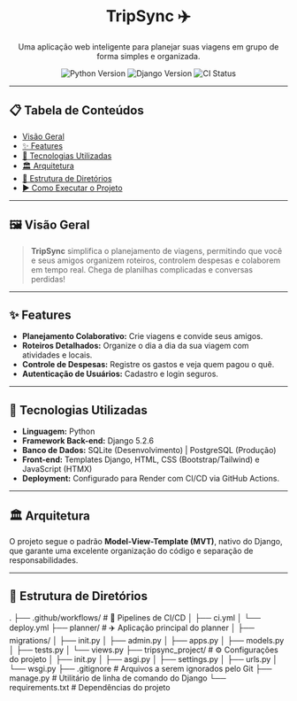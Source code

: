 <p align="center">
  <h1 align="center">TripSync ✈️</h1>
</p>

<p align="center">
  Uma aplicação web inteligente para planejar suas viagens em grupo de forma simples e organizada.
</p>

<p align="center">
  <img src="https://img.shields.io/badge/Python-3.12-blue?logo=python&logoColor=white" alt="Python Version">
  <img src="https://img.shields.io/badge/Django-5.2-green?logo=django&logoColor=white" alt="Django Version">
  <img src="https://github.com/otavio-novais/projeto_eng_soft/actions/workflows/ci.yml/badge.svg" alt="CI Status">
  </p>

---

## 📋 Tabela de Conteúdos

* [Visão Geral](#-visão-geral)
* [✨ Features](#-features)
* [🚀 Tecnologias Utilizadas](#-tecnologias-utilizadas)
* [🏛️ Arquitetura](#️-arquitetura)
* [📂 Estrutura de Diretórios](#-estrutura-de-diretórios)
* [▶️ Como Executar o Projeto](#️-como-executar-o-projeto)

---

## 🖼️ Visão Geral

> **TripSync** simplifica o planejamento de viagens, permitindo que você e seus amigos organizem roteiros, controlem despesas e colaborem em tempo real. Chega de planilhas complicadas e conversas perdidas!

---

## ✨ Features

* **Planejamento Colaborativo:** Crie viagens e convide seus amigos.
* **Roteiros Detalhados:** Organize o dia a dia da sua viagem com atividades e locais.
* **Controle de Despesas:** Registre os gastos e veja quem pagou o quê.
* **Autenticação de Usuários:** Cadastro e login seguros.

---

## 🚀 Tecnologias Utilizadas

* **Linguagem:** Python
* **Framework Back-end:** Django 5.2.6
* **Banco de Dados:** SQLite (Desenvolvimento) | PostgreSQL (Produção)
* **Front-end:** Templates Django, HTML, CSS (Bootstrap/Tailwind) e JavaScript (HTMX)
* **Deployment:** Configurado para Render com CI/CD via GitHub Actions.

---

## 🏛️ Arquitetura

O projeto segue o padrão **Model-View-Template (MVT)**, nativo do Django, que garante uma excelente organização do código e separação de responsabilidades.

---

## 📂 Estrutura de Diretórios

.
├── .github/workflows/   # 🤖 Pipelines de CI/CD
│   ├── ci.yml
│   └── deploy.yml
├── planner/             # ✈️ Aplicação principal do planner
│   ├── migrations/
│   ├── init.py
│   ├── admin.py
│   ├── apps.py
│   ├── models.py
│   ├── tests.py
│   └── views.py
├── tripsync_project/    # ⚙️ Configurações do projeto
│   ├── init.py
│   ├── asgi.py
│   ├── settings.py
│   ├── urls.py
│   └── wsgi.py
├── .gitignore           # Arquivos a serem ignorados pelo Git
├── manage.py            # Utilitário de linha de comando do Django
└── requirements.txt     # Dependências do projeto